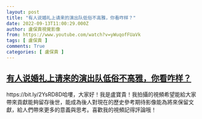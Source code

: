 ```yaml
---
layout: post
title: "有人说婚礼上请来的演出队低俗不高雅，你看咋样？"
date: 2022-09-13T11:00:29.000Z
author: 盧保貴視覺影像
from: https://www.youtube.com/watch?v=yWuqofFUaVk
tags: [ 盧保貴 ]
comments: True
categories: [ 盧保貴 ]
---
```

<!--1663066829000-->
[有人说婚礼上请来的演出队低俗不高雅，你看咋样？](https://www.youtube.com/watch?v=yWuqofFUaVk)
------

<div>
https://bit.ly/2YsRD8D哈嘍，大家好！我是盧寶貴！我拍攝的視頻希望能給大家帶來貢獻能夠留存後世，能成為後人對現在的歷史參考期待影像能為將來保留文獻，給人們帶來更多的意義與思考。喜歡我的視頻記得評論哦！
</div>
